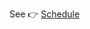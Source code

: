 See &#128073; [Schedule](http://htmlpreview.github.com/?https://github.com/Tom007Cheung/Data-Structures-and-Algorithms/blob/master/README.html)
